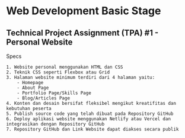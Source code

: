 # Web Development Basic Stage
## Technical Project Assignment (TPA) #1 - Personal Website

Specs

    1. Website personal menggunakan HTML dan CSS
    2. Teknik CSS seperti Flexbox atau Grid
    3. Halaman website minimum terdiri dari 4 halaman yaitu:
        - Homepage
        - About Page
        - Portfolio Page/Skills Page
        - Blog/Articles Page
    4. Konten dan desain bersifat fleksibel mengikut kreatifitas dan kebutuhan peserta
    5. Publish source code yang telah dibuat pada Repository GitHub
    6. Deploy aplikasi website menggunakan Netlify atau Vercel dan integrasikan dengan Repository GitHub
    7. Repository GitHub dan Link Website dapat diakses secara publik
